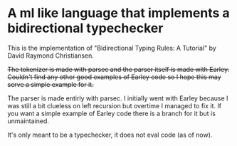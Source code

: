 # A ml like language that implements a bidirectional typechecker

This is the implementation of "Bidirectional Typing Rules: A Tutorial"
by David Raymond Christiansen.

~~The tokenizer is made with parsec and the parser itself is made with
Earley. Couldn't find any other good examples of Earley code so I hope
this may serve a simple example for it.~~

The parser is made entirly with parsec. I initially went with Earley
because I was still a bit clueless on left recursion but overtime I
managed to fix it. If you want a simple example of Earley code there
is a branch for it but is unmaintained.

It's only meant to be a typechecker, it does not eval code (as of now).
